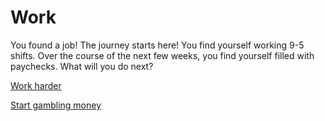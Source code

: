 # Work

You found a job! The journey starts here! You find yourself working 9-5 shifts. Over the course of the next few weeks, you find yourself filled with paychecks. What will you do next?

[Work harder](promotion.md)

[Start gambling money](lose-everything.md)
